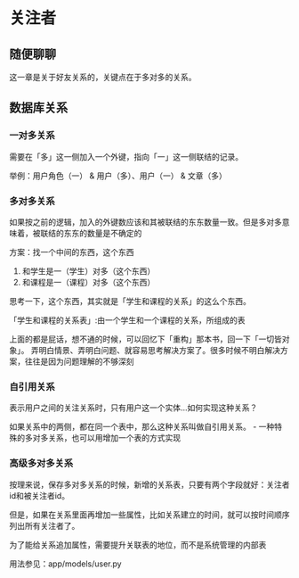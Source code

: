 # 关注者
## 随便聊聊
这一章是关于好友关系的，关键点在于多对多的关系。

## 数据库关系
### 一对多关系
需要在「多」这一侧加入一个外键，指向「一」这一侧联结的记录。

举例：用户角色（一） & 用户（多）、用户（一） & 文章（多）

### 多对多关系
如果按之前的逻辑，加入的外键数应该和其被联结的东东数量一致。但是多对多意味着，被联结的东东的数量是不确定的

方案：找一个中间的东西，这个东西
1. 和学生是一（学生）对多（这个东西）
2. 和课程是一（课程）对多（这个东西）

思考一下，这个东西，其实就是「学生和课程的关系」的这么个东西。

「学生和课程的关系表」:由一个学生和一个课程的关系，所组成的表

上面的都是屁话，想不通的时候，可以回忆下「重构」那本书，回一下「一切皆对象」。
弄明白情景、弄明白问题、就容易思考解决方案了。很多时候不明白解决方案，往往是因为问题理解的不够深刻

### 自引用关系
表示用户之间的关注关系时，只有用户这一个实体...如何实现这种关系？

如果关系中的两侧，都在同一个表中，那么这种关系叫做自引用关系。 - 一种特殊的多对多关系，也可以用增加一个表的方式实现

### 高级多对多关系
按理来说，保存多对多关系的时候，新增的关系表，只要有两个字段就好：关注者id和被关注者id。

但是，如果在关系里面再增加一些属性，比如关系建立的时间，就可以按时间顺序列出所有关注者了。

为了能给关系追加属性，需要提升关联表的地位，而不是系统管理的内部表

用法参见：app/models/user.py